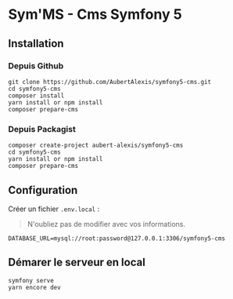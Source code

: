 # Sym'MS - Cms Symfony 5

## Installation

### Depuis Github
```
git clone https://github.com/AubertAlexis/symfony5-cms.git
cd symfony5-cms
composer install
yarn install or npm install
composer prepare-cms
```

### Depuis Packagist
```
composer create-project aubert-alexis/symfony5-cms
cd symfony5-cms
yarn install or npm install
composer prepare-cms
```

## Configuration
Créer un fichier `.env.local` :
> N'oubliez pas de modifier avec vos informations.
```dotenv
DATABASE_URL=mysql://root:password@127.0.0.1:3306/symfony5-cms
```

## Démarer le serveur en local
```
symfony serve
yarn encore dev
```